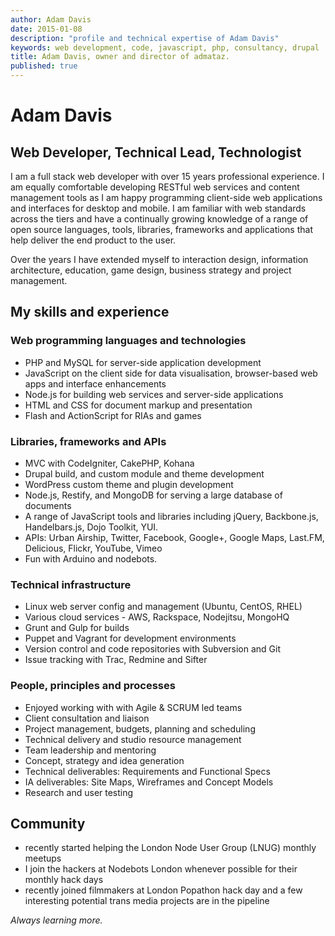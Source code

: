 ```yaml
---
author: Adam Davis  
date: 2015-01-08  
description: "profile and technical expertise of Adam Davis"
keywords: web development, code, javascript, php, consultancy, drupal
title: Adam Davis, owner and director of admataz. 
published: true
---
```


# Adam Davis

## Web Developer, Technical Lead, Technologist
I am a full stack web developer with over 15 years professional experience. I am equally comfortable developing RESTful web services and content management tools as I am happy programming client-side web applications and interfaces for desktop and mobile. I am familiar with web standards across the tiers and have a continually growing knowledge of a range of open source languages, tools, libraries, frameworks and applications that help deliver the end product to the user. 

Over the years I have extended myself to interaction design, information architecture, education, game design, business strategy and project management. 


## My skills and experience
### Web programming languages and technologies
- PHP and MySQL for server-side application development
- JavaScript on the client side for data visualisation, browser-based web apps and interface enhancements
- Node.js for building web services and server-side applications
- HTML and CSS for document markup and presentation
- Flash and ActionScript for RIAs and games

### Libraries, frameworks and APIs
- MVC with CodeIgniter, CakePHP, Kohana
- Drupal build, and custom module and theme development
- WordPress custom theme and plugin development
- Node.js, Restify, and MongoDB for serving a large database of documents
- A range of JavaScript tools and libraries including jQuery, Backbone.js, Handelbars.js, Dojo Toolkit, YUI.
- APIs: Urban Airship, Twitter, Facebook, Google+, Google Maps, Last.FM, Delicious, Flickr, YouTube, Vimeo
- Fun with Arduino and nodebots. 

### Technical infrastructure
- Linux web server config and management (Ubuntu, CentOS, RHEL)
- Various cloud services - AWS, Rackspace, Nodejitsu, MongoHQ
- Grunt and Gulp for builds
- Puppet and Vagrant for development environments
- Version control and code repositories with Subversion and Git
- Issue tracking with Trac, Redmine and Sifter

### People, principles and processes
- Enjoyed working with with Agile & SCRUM led teams
- Client consultation and liaison
- Project management, budgets, planning and scheduling
- Technical delivery and studio resource management 
- Team leadership and mentoring 
- Concept, strategy and idea generation
- Technical deliverables: Requirements and Functional Specs
- IA deliverables: Site Maps, Wireframes and Concept Models 
- Research and user testing   

## Community
- recently started helping the London Node User Group (LNUG) monthly meetups
- I join the hackers at Nodebots London whenever possible for their monthly hack days
- recently joined filmmakers at London Popathon hack day and a few interesting potential trans media projects are in the pipeline

_Always learning more._